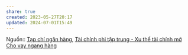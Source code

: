 ```yaml
---
share: true
created: 2023-05-27T20:17
updated: 2024-07-01T15:49
---
```

Nguồn:: [Tạp chí ngân hàng](T%E1%BA%A1p%20ch%C3%AD%20ng%C3%A2n%20h%C3%A0ng.md), [Tài chính phi tập trung - Xu thế tài chính mở](https://tapchinganhang.gov.vn/tai-chinh-phi-tap-trung-xu-the-tai-chinh-mo.htm)
[Cho vay ngang hàng](../Cho%20vay%20ngang%20h%C3%A0ng.md)

